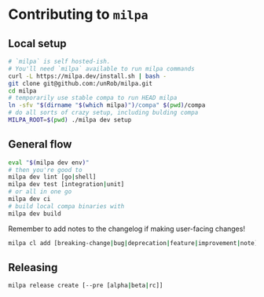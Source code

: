 # Contributing to `milpa`

## Local setup

```sh
# `milpa` is self hosted-ish.
# You'll need `milpa` available to run milpa commands
curl -L https://milpa.dev/install.sh | bash -
git clone git@github.com:/unRob/milpa.git
cd milpa
# temporarily use stable compa to run HEAD milpa
ln -sfv "$(dirname "$(which milpa)")/compa" $(pwd)/compa
# do all sorts of crazy setup, including bulding compa
MILPA_ROOT=$(pwd) ./milpa dev setup
```

## General flow

```sh
eval "$(milpa dev env)"
# then you're good to
milpa dev lint [go|shell]
milpa dev test [integration|unit]
# or all in one go
milpa dev ci
# build local compa binaries with
milpa dev build
```

Remember to add notes to the changelog if making user-facing changes!

```sh
milpa cl add [breaking-change|bug|deprecation|feature|improvement|note] MESSAGE
```

## Releasing

```sh
milpa release create [--pre [alpha|beta|rc]]
```
